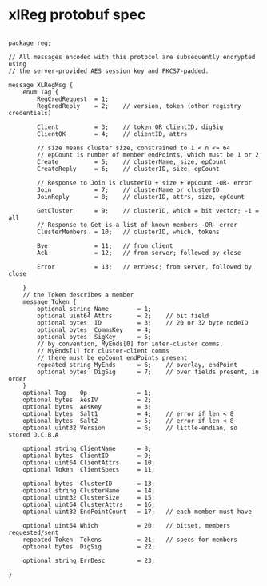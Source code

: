 <h1 class="libTop">xlReg protobuf spec</h1>

<pre><code>
package reg;

// All messages encoded with this protocol are subsequently encrypted using 
// the server-provided AES session key and PKCS7-padded.

message XLRegMsg {
    enum Tag {
        RegCredRequest  = 1;   
        RegCredReply    = 2;    // version, token (other registry credentials)

        Client      	= 3;    // token OR clientID, digSig
        ClientOK    	= 4;    // clientID, attrs

        // size means cluster size, constrained to 1 < n <= 64
        // epCount is number of menber endPoints, which must be 1 or 2
        Create      	= 5;    // clusterName, size, epCount
        CreateReply 	= 6;    // clusterID, size, epCount

        // Response to Join is clusterID + size + epCount -OR- error
        Join        	= 7;    // clusterName or clusterID
        JoinReply   	= 8;    // clusterID, attrs, size, epCount

        GetCluster  	= 9;    // clusterID, which = bit vector; -1 = all
        // Response to Get is a list of known members -OR- error
        ClusterMembers 	= 10;   // clusterID, which, tokens

        Bye         	= 11;   // from client
        Ack         	= 12;   // from server; followed by close
        
        Error       	= 13;   // errDesc; from server, followed by close
        
    }
    // the Token describes a member
    message Token {
        optional string Name        = 1;
	    optional uint64 Attrs       = 2;    // bit field
	    optional bytes  ID          = 3;    // 20 or 32 byte nodeID
        optional bytes  CommsKey    = 4;
        optional bytes  SigKey      = 5;
        // by convention, MyEnds[0] for inter-cluster comms, 
        // MyEnds[1] for cluster-client comms
        // there must be epCount endPoints present
        repeated string MyEnds      = 6;    // overlay, endPoint
	    optional bytes  DigSig      = 7;    // over fields present, in order
	}
    optional Tag    Op              = 1;
    optional bytes  AesIV           = 2;
    optional bytes  AesKey          = 3;
    optional bytes  Salt1           = 4;    // error if len < 8
    optional bytes  Salt2           = 5;    // error if len < 8
    optional uint32 Version         = 6;    // little-endian, so stored D.C.B.A
    
    optional string ClientName      = 8;
    optional bytes  ClientID        = 9;
    optional uint64 ClientAttrs     = 10;
    optional Token  ClientSpecs     = 11;

    optional bytes  ClusterID       = 13;       
    optional string ClusterName     = 14; 
    optional uint32 ClusterSize     = 15;
    optional uint64 ClusterAttrs    = 16; 
    optional uint32 EndPointCount   = 17;   // each member must have

    optional uint64 Which           = 20;   // bitset, members requested/sent 
    repeated Token  Tokens          = 21;   // specs for members
    optional bytes  DigSig          = 22;

    optional string ErrDesc         = 23;

}
</code></pre>

